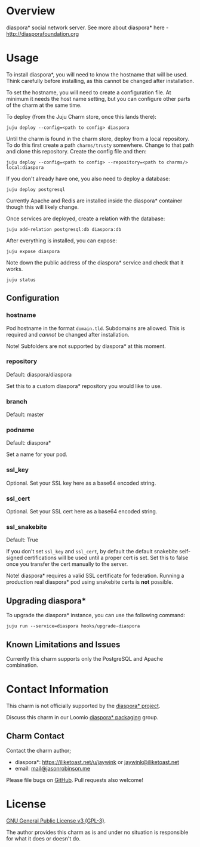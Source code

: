 # Overview

diaspora\* social network server. See more about diaspora* here - http://diasporafoundation.org

# Usage

To install diaspora*, you will need to know the hostname that will be used. Think carefully before installing, as this cannot be changed after installation.

To set the hostname, you will need to create a configuration file. At minimum it needs the host name setting, but you can configure other parts of the charm at the same time.

To deploy (from the Juju Charm store, once this lands there):

    juju deploy --config=<path to config> diaspora 
  
Until the charm is found in the charm store, deploy from a local repository. To do this first create a path `charms/trusty` somewhere. Change to that path and clone this repository. Create the config file and then:

    juju deploy --config=<path to config> --repository=<path to charms/> local:diaspora

If you don't already have one, you also need to deploy a database:

    juju deploy postgresql

Currently Apache and Redis are installed inside the diaspora* container though this will likely change.

Once services are deployed, create a relation with the database:

    juju add-relation postgresql:db diaspora:db

After everything is installed, you can expose:

    juju expose diaspora

Note down the public address of the diaspora* service and check that it works.

    juju status

## Configuration

### hostname

Pod hostname in the format `domain.tld`. Subdomains are allowed. This is required and *cannot* be changed after installation.

Note! Subfolders are not supported by diaspora* at this moment.

### repository

Default: diaspora/diaspora

Set this to a custom diaspora* repository you would like to use.

### branch

Default: master

### podname

Default: diaspora*

Set a name for your pod.

### ssl_key

Optional. Set your SSL key here as a base64 encoded string.

### ssl_cert

Optional. Set your SSL cert here as a base64 encoded string.

### ssl_snakebite

Default: True

If you don't set `ssl_key` and `ssl_cert`, by default the default snakebite self-signed certifications will be used until a proper cert is set. Set this to false once you transfer the cert manually to the server.

Note! diaspora\* requires a valid SSL certificate for federation. Running a production real diaspora* pod using snakebite certs is **not** possible.

## Upgrading diaspora*

To upgrade the diaspora* instance, you can use the following command:

    juju run --service=diaspora hooks/upgrade-diaspora

## Known Limitations and Issues

Currently this charm supports only the PostgreSQL and Apache combination.

# Contact Information

This charm is not officially supported by the [diaspora* project](http://diasporafoundation.org).

Discuss this charm in our Loomio [diaspora* packaging](https://www.loomio.org/d/e7bKczxZ/install-diaspora-easily-with-a-juju-charm-or-ppa) group.

## Charm Contact

Contact the charm author;

* diaspora*: https://iliketoast.net/u/jaywink or jaywink@iliketoast.net
* email: mail@jasonrobinson.me

Please file bugs on [GitHub](https://github.com/jaywink/diaspora-juju). Pull requests also welcome!

# License

[GNU General Public License v3 (GPL-3)](https://tldrlegal.com/license/gnu-general-public-license-v3-%28gpl-3%29).

The author provides this charm as is and under no situation is responsible for what it does or doesn't do.